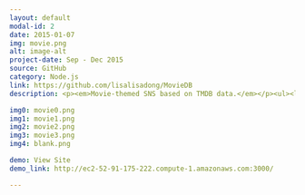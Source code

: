 ```yaml
---
layout: default
modal-id: 2
date: 2015-01-07
img: movie.png
alt: image-alt
project-date: Sep - Dec 2015
source: GitHub
category: Node.js
link: https://github.com/lisalisadong/MovieDB
description: <p><em>Movie-themed SNS based on TMDB data.</em></p><ul><li>Built with Node.js framework. Integrated with <a href="https://www.mysql.com/" target="_blank">MySQL</a> and <a href="https://www.mongodb.org/" target="_blank">MongoDB</a> at the backend and <a href="http://getbootstrap.com/" target="_blank">Bootstrap</a> at the frontend.</li><li>Users can mark, rate, or review movies. Users can like movie stars and directors. Users can follow each other, and share activities.</li><li>Integrated <a href="https://developers.facebook.com/" target="_blank">Facebook API</a> to allow logins with both emails and Facebook. Fuzzy search of website contents. Customized recommendations.</li><li>Deployed on cloud services (<a href="https://aws.amazon.com/rds/" target="_blank">AWS RDS</a> + <a href="https://aws.amazon.com/ec2/" target="_blank">AWS EC2</a> + <a href="https://mongolab.com/" target="_blank">MongoLab</a>).</li></ul>

img0: movie0.png
img1: movie1.png
img2: movie2.png
img3: movie3.png
img4: blank.png

demo: View Site
demo_link: http://ec2-52-91-175-222.compute-1.amazonaws.com:3000/

---
```

